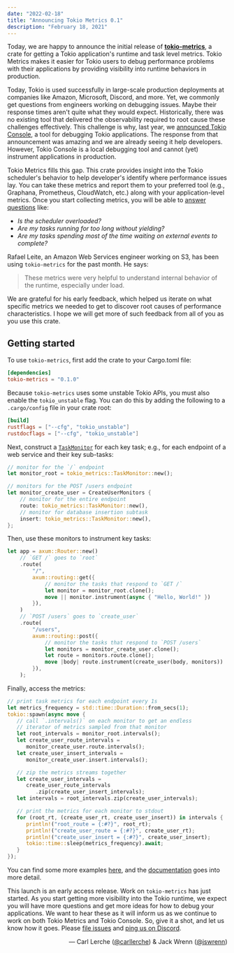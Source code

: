 ```yaml
---
date: "2022-02-18"
title: "Announcing Tokio Metrics 0.1"
description: "February 18, 2021"
---
```


Today, we are happy to announce the initial release of
[**tokio-metrics**][crates.io], a crate for getting a Tokio application's
runtime and task level metrics. Tokio Metrics makes it easier for Tokio users to
debug performance problems with their applications by providing visibility into
runtime behaviors in production.

[crates.io]: https://crates.io/crates/tokio-metrics

Today, Tokio is used successfully in large-scale production deployments at
companies like Amazon, Microsoft, Discord, and more. Yet, we commonly get
questions from engineers working on debugging issues. Maybe their response
times aren't quite what they would expect. Historically, there was no existing
tool that delivered the observability required to root cause these challenges
effectively. This challenge is why, last year, we [announced Tokio
Console][console-announcement], a tool for debugging Tokio applications. The
response from that announcement was amazing and we are already seeing it help
developers. However, Tokio Console is a local debugging tool and cannot (yet)
instrument applications in production.

[console-announcement]: ./2021-12-announcing-tokio-console

Tokio Metrics fills this gap. This crate provides insight into the Tokio
scheduler's behavior to help developer's identify where performance issues lay.
You can take these metrics and report them to your preferred tool (e.g.,
Graphana, Prometheus, CloudWatch, etc.) along with your application-level
metrics. Once you start collecting metrics, you will be able to [answer
questions] like:

- *Is the scheduler overloaded?*
- *Are my tasks running for too long without yielding?*
- *Are my tasks spending most of the time waiting on external events to
  complete?*

[answer questions]: https://docs.rs/tokio-metrics/0.1.0/tokio_metrics/struct.TaskMonitor.html#why-are-my-tasks-slow

Rafael Leite, an Amazon Web Services engineer working on S3, has been using
`tokio-metrics` for the past month. He says:

> These metrics were very helpful to understand internal behavior of the
> runtime, especially under load.

We are grateful for his early feedback, which helped us iterate on what
specific metrics we needed to get to discover root causes of performance
characteristics. I hope we will get more of such feedback from all of you as
you use this crate.

## Getting started

To use `tokio-metrics`, first add the crate to your Cargo.toml file:

```toml
[dependencies]
tokio-metrics = "0.1.0"
```

Because `tokio-metrics` uses some unstable Tokio APIs, you must also enable the
`tokio_unstable` flag. You can do this by adding the following to a
`.cargo/config` file in your crate root:

```toml
[build]
rustflags = ["--cfg", "tokio_unstable"]
rustdocflags = ["--cfg", "tokio_unstable"]
```

Next, construct a [`TaskMonitor`] for each key task; e.g., for each endpoint of
a web service and their key sub-tasks:

[`TaskMonitor`]: https://docs.rs/tokio-metrics/0.1.0/tokio_metrics/struct.TaskMonitor.html

```rust
// monitor for the `/` endpoint
let monitor_root = tokio_metrics::TaskMonitor::new();

// monitors for the POST /users endpoint
let monitor_create_user = CreateUserMonitors {
    // monitor for the entire endpoint
    route: tokio_metrics::TaskMonitor::new(),
    // monitor for database insertion subtask
    insert: tokio_metrics::TaskMonitor::new(),
};
```

Then, use these monitors to instrument key tasks:

```rust
let app = axum::Router::new()
    // `GET /` goes to `root`
    .route(
        "/",
        axum::routing::get({
            // monitor the tasks that respond to `GET /`
            let monitor = monitor_root.clone();
            move || monitor.instrument(async { "Hello, World!" })
        }),
    )
    // `POST /users` goes to `create_user`
    .route(
        "/users",
        axum::routing::post({
            // monitor the tasks that respond to `POST /users`
            let monitors = monitor_create_user.clone();
            let route = monitors.route.clone();
            move |body| route.instrument(create_user(body, monitors))
        }),
    );
```

Finally, access the metrics:

```rust
// print task metrics for each endpoint every 1s
let metrics_frequency = std::time::Duration::from_secs(1);
tokio::spawn(async move {
   // call `.intervals()` on each monitor to get an endless
   // iterator of metrics sampled from that monitor
   let root_intervals = monitor_root.intervals();
   let create_user_route_intervals =
      monitor_create_user.route.intervals();
   let create_user_insert_intervals =
      monitor_create_user.insert.intervals();

   // zip the metrics streams together
   let create_user_intervals =
      create_user_route_intervals
         .zip(create_user_insert_intervals);
   let intervals = root_intervals.zip(create_user_intervals);

   // print the metrics for each monitor to stdout
   for (root_rt, (create_user_rt, create_user_insert)) in intervals {
      println!("root_route = {:#?}", root_rt);
      println!("create_user_route = {:#?}", create_user_rt);
      println!("create_user_insert = {:#?}", create_user_insert);
      tokio::time::sleep(metrics_frequency).await;
   }
});
```
You can find some more examples [here][examples], and the
[documentation][docs.rs] goes into more detail.

[examples]: https://github.com/tokio-rs/tokio-metrics/tree/main/examples
[docs.rs]: https://docs.rs/tokio-metrics

This launch is an early access release. Work on `tokio-metrics` has just
started. As you start getting more visibility into the Tokio runtime, we expect
you will have more questions and get more ideas for how to debug your
applications. We want to hear these as it will inform us as we continue to work
on both Tokio Metrics and Tokio Console. So, give it a shot, and let us know
how it goes. Please [file issues][issue-tracker] and [ping us on
Discord][discord].

[issue-tracker]: https://github.com/tokio-rs/tokio-metrics/issues
[discord]: https://discord.gg/tokio

<div style="text-align:right">
   &mdash; Carl Lerche (<a href="https://github.com/carllerche">@carllerche</a>)
   &amp; Jack Wrenn (<a href="https://github.com/jswrenn">@jswrenn</a>)
</div>
